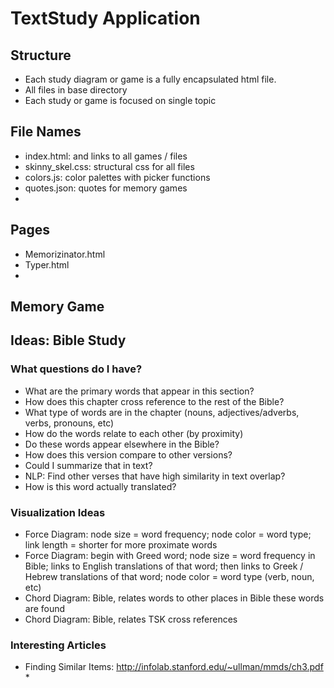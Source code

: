 # TextStudy Application

## Structure
* Each study diagram or game is a fully encapsulated html file.
* All files in base directory
* Each study or game is focused on single topic

## File Names
* index.html: and links to all games / files
* skinny_skel.css: structural css for all files
* colors.js: color palettes with picker functions
* quotes.json: quotes for memory games
* 

## Pages
* Memorizinator.html
* Typer.html
* 



## Memory Game


## Ideas: Bible Study
### What questions do I have?
* What are the primary words that appear in this section?
* How does this chapter cross reference to the rest of the Bible?
* What type of words are in the chapter (nouns, adjectives/adverbs, verbs, pronouns, etc)
* How do the words relate to each other (by proximity)
* Do these words appear elsewhere in the Bible?
* How does this version compare to other versions?
* Could I summarize that in text?
* NLP: Find other verses that have high similarity in text overlap?
* How is this word actually translated?

### Visualization Ideas
* Force Diagram: node size = word frequency; node color = word type; link length = shorter for more proximate words
* Force Diagram: begin with Greed word; node size = word frequency in Bible; links to English translations of that word; then links to Greek / Hebrew translations of that word; node color = word type (verb, noun, etc)
* Chord Diagram: Bible, relates words to other places in Bible these words are found
* Chord Diagram: Bible, relates TSK cross references


### Interesting Articles
* Finding Similar Items: http://infolab.stanford.edu/~ullman/mmds/ch3.pdf *